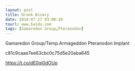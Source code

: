 ```yaml
---
layout: post
title: Drunk Binary
date: 2018-07-27 03:00:26
tourl: www.baidu.com
tags: [Gamaredon Group,Pteranodon]
---
```

Gamaredon Group/Temp.Armageddon Pteranodon Implant

c81c9caae7ee63cbc0c75d5e20aba645

https://t.co/dE0qi0dOUp
